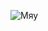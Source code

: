 ![Мяу](https://i1.wp.com/bezkota.ru/wp-content/uploads/2018/02/znakomtes-xosiko-kotik-iz-shreka-vo-ploti-30-foto-02.jpg?resize=696%2C465)
